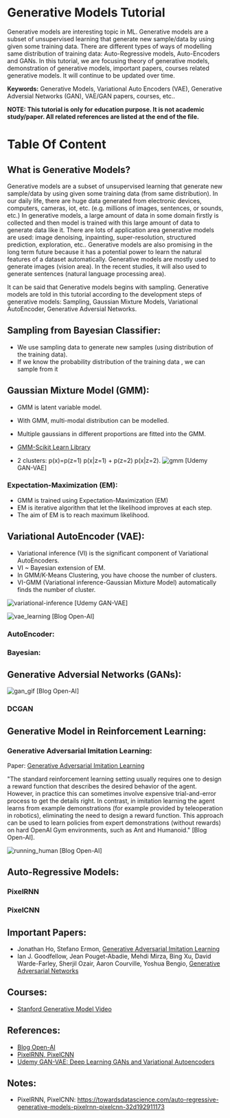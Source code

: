 # Generative Models Tutorial
Generative models are interesting topic in ML. Generative models are a subset of unsupervised learning that generate new sample/data by using given some training data. There are different types of ways of modelling same distribution of training data: Auto-Regressive models, Auto-Encoders and GANs. In this tutorial, we are focusing theory of generative models, demonstration of generative models, important papers, courses related generative models. It will continue to be updated over time.

**Keywords:**  Generative Models, Variational Auto Encoders (VAE), Generative Adversial Networks (GAN), VAE/GAN papers, courses, etc..

**NOTE: This tutorial is only for education purpose. It is not academic study/paper. All related references are listed at the end of the file.**

# Table Of Content

## What is Generative Models? <a name="whatisGM"></a>

Generative models are a subset of unsupervised learning that generate new sample/data by using given some training data (from same distribution). In our daily life, there are huge data generated from electronic devices, computers, cameras, iot, etc. (e.g. millions of images, sentences, or sounds, etc.) In generative models, a large amount of data in some domain firstly is collected and then model is trained with this large amount of data to generate data like it. There are lots of application area generative models are used:  image denoising, inpainting, super-resolution, structured prediction, exploration, etc.. Generative models are also promising in the long term future because it has a potential power to learn the natural features of a dataset automatically. Generative models are mostly used to generate images (vision area). In the recent studies, it will also used to generate sentences (natural language processing area). 

It can be said that Generative models begins with sampling. Generative models are told in this tutorial according to the development steps of generative models: Sampling, Gaussian Mixture Models, Variational AutoEncoder, Generative Adversial Networks.   

## Sampling from Bayesian Classifier:
- We use sampling data to generate new samples (using distribution of the training data).
- If we know the probability distribution of the training data , we can sample from it 


## Gaussian Mixture Model (GMM):
- GMM is latent variable model.
- With GMM, multi-modal distribution can be modelled.
- Multiple gaussians in different proportions are fitted into the GMM. 
- [GMM-Scikit Learn Library](https://scikit-learn.org/stable/modules/mixture.html)

- 2 clusters: p(x)=p(z=1) p(x|z=1) + p(z=2) p(x|z=2).
![gmm](https://user-images.githubusercontent.com/10358317/51385984-e9b7e000-1b31-11e9-8d7e-df4f3dc72d4f.png) [Udemy GAN-VAE]

### Expectation-Maximization (EM):
- GMM is trained using Expectation-Maximization (EM)
- EM is iterative algorithm that let the likelihood improves at each step.
- The aim of EM is to reach maximum likelihood.


## Variational AutoEncoder (VAE):

- Variational inference (VI) is the significant component of Variational AutoEncoders.
- VI ~ Bayesian extension of EM.
- In GMM/K-Means Clustering, you have choose the number of clusters.
- VI-GMM (Variational inference-Gaussian Mixture Model) automatically finds the number of cluster.

![variational-inference](https://user-images.githubusercontent.com/10358317/51386321-128ca500-1b33-11e9-8367-ea8c73e305c1.png)
[Udemy GAN-VAE]

![vae_learning](https://user-images.githubusercontent.com/10358317/51377315-a81c3a80-1b1b-11e9-8298-7e61e6cfe329.gif) [Blog Open-AI]


### AutoEncoder:

### Bayesian:

## Generative Adversial Networks (GANs):

![gan_gif](https://user-images.githubusercontent.com/10358317/51377616-65a72d80-1b1c-11e9-8a7b-83c9571eac08.gif) [Blog Open-AI]

### DCGAN

## Generative Model in Reinforcement Learning:

### Generative Adversarial Imitation Learning:
Paper: [Generative Adversarial Imitation Learning](https://arxiv.org/abs/1606.03476)

"The standard reinforcement learning setting usually requires one to design a reward function that describes the desired behavior of the agent. However, in practice this can sometimes involve expensive trial-and-error process to get the details right. In contrast, in imitation learning the agent learns from example demonstrations (for example provided by teleoperation in robotics), eliminating the need to design a reward function. This approach can be used to learn policies from expert demonstrations (without rewards) on hard OpenAI Gym environments, such as Ant and Humanoid." [Blog Open-AI]. 

![running_human](https://user-images.githubusercontent.com/10358317/51384409-4cf34380-1b2d-11e9-9aa5-cf8807309e73.gif) [Blog Open-AI]


## Auto-Regressive Models:

### PixelRNN

### PixelCNN

## Important Papers:
- Jonathan Ho, Stefano Ermon, [Generative Adversarial Imitation Learning](https://arxiv.org/abs/1606.03476)
- Ian J. Goodfellow, Jean Pouget-Abadie, Mehdi Mirza, Bing Xu, David Warde-Farley, Sherjil Ozair, Aaron Courville, Yoshua Bengio, [Generative Adversarial Networks](https://arxiv.org/abs/1406.2661)

## Courses: 
- [Stanford Generative Model Video](https://www.youtube.com/watch?v=5WoItGTWV54)

## References:
- [Blog Open-AI](https://blog.openai.com/generative-models/#going-forward)
- [PixelRNN, PixelCNN](https://towardsdatascience.com/auto-regressive-generative-models-pixelrnn-pixelcnn-32d192911173)
- [Udemy GAN-VAE: Deep Learning GANs and Variational Autoencoders](https://www.udemy.com/deep-learning-gans-and-variational-autoencoders/learn/v4/t/lecture/7494546?start=0)

## Notes:
- PixelRNN, PixelCNN: https://towardsdatascience.com/auto-regressive-generative-models-pixelrnn-pixelcnn-32d192911173
